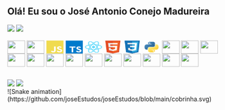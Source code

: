 ## Olá! Eu sou o José Antonio Conejo Madureira
<div>
   <img height="180em" src="https://github-readme-stats.vercel.app/api?username=joseEstudos&show_icons=true&theme=dark&include_all_commits=true&count_private=true"/>
   <img height="180em" src="https://github-readme-stats.vercel.app/api/top-langs/?username=joseEstudos&layout=compact&langs_count=16&theme=dark"/>
</div>
<div style="display: inline_block"><br>
   <img align="center" alt="" height="30" width="40" src="https://cdn.jsdelivr.net/gh/devicons/devicon/icons/php/php-original.svg">
   <img align="center" alt="" height="30" width="40" src="https://cdn.jsdelivr.net/gh/devicons/devicon/icons/laravel/laravel-plain-wordmark.svg">
   <img align="center" alt="" height="30" width="40" src="https://raw.githubusercontent.com/devicons/devicon/master/icons/javascript/javascript-plain.svg">
   <img align="center" alt="" height="30" width="40" src="https://raw.githubusercontent.com/devicons/devicon/master/icons/typescript/typescript-plain.svg">
   <img align="center" alt="" height="30" width="40" src="https://raw.githubusercontent.com/devicons/devicon/master/icons/react/react-original.svg">
   <img align="center" alt="" height="30" width="40" src="https://raw.githubusercontent.com/devicons/devicon/master/icons/html5/html5-original.svg">
   <img align="center" alt="" height="30" width="40" src="https://raw.githubusercontent.com/devicons/devicon/master/icons/css3/css3-original.svg">
   <img align="center" alt="" height="30" width="40" src="https://raw.githubusercontent.com/devicons/devicon/master/icons/python/python-original.svg">
   <img align="center" alt="" height="30" width="40" src="https://cdn.jsdelivr.net/gh/devicons/devicon/icons/apache/apache-original-wordmark.svg" />
   <img align="center" alt="" height="30" width="40" src="https://cdn.jsdelivr.net/gh/devicons/devicon/icons/vscode/vscode-original.svg" />
   <img align="center" alt="" height="30" width="40" src="https://cdn.jsdelivr.net/gh/devicons/devicon/icons/ubuntu/ubuntu-plain-wordmark.svg" />
   <img align="center" alt="" height="30" width="40" src="https://cdn.jsdelivr.net/gh/devicons/devicon/icons/angularjs/angularjs-original.svg" />
   <img align="center" alt="" height="30" width="40" src="https://cdn.jsdelivr.net/gh/devicons/devicon/icons/git/git-original.svg" />
   <img align="center" alt="" height="30" width="40" src="https://cdn.jsdelivr.net/gh/devicons/devicon/icons/nodejs/nodejs-original-wordmark.svg" />
   <img align="center" alt="" height="30" width="40" src="https://cdn.jsdelivr.net/gh/devicons/devicon/icons/npm/npm-original-wordmark.svg" />
   <img align="center" alt="" height="30" width="40" src="https://cdn.jsdelivr.net/gh/devicons/devicon/icons/postgresql/postgresql-original-wordmark.svg" />
   <img align="center" alt="" height="30" width="40" src="https://cdn.jsdelivr.net/gh/devicons/devicon/icons/composer/composer-original.svg" />
   <img align="center" alt="" height="30" width="40" src="https://cdn.jsdelivr.net/gh/devicons/devicon/icons/cakephp/cakephp-original-wordmark.svg" />
   <img align="center" alt="" height="30" width="40" src="https://cdn.jsdelivr.net/gh/devicons/devicon/icons/msdos/msdos-original.svg" />
   <img align="center" alt="" height="30" width="40" src="https://cdn.jsdelivr.net/gh/devicons/devicon/icons/zend/zend-plain-wordmark.svg" />
   <img align="center" alt="" height="30" width="40" src="https://cdn.jsdelivr.net/gh/devicons/devicon/icons/electron/electron-original.svg" />
</div>

##
  
<div>
   <a href="https://www.linkedin.com/in/jos%C3%A9-antonio-785989230/" target="_blank"><img src="https://img.shields.io/badge/-LinkedIn-%230077B5?style=for-the-badge&logo=linkedin&logoColor=white" target="_blank"></a>   
   <a href = "mailto:jose.empregos@outlook.com"><img src="https://img.shields.io/badge/Microsoft_Outlook-0078D4?style=for-the-badge&logo=microsoft-outlook&logoColor=white" target="_blank"></a>
</div>
  ![Snake animation](https://github.com/joseEstudos/joseEstudos/blob/main/cobrinha.svg)
